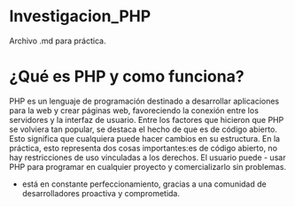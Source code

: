 # Investigacion_PHP
Archivo .md para práctica. 
# ¿Qué es PHP y como funciona?
PHP es un lenguaje de programación destinado a desarrollar aplicaciones para la web y crear páginas web, favoreciendo la conexión entre los servidores y la interfaz de usuario.
Entre los factores que hicieron que PHP se volviera tan popular, se destaca el hecho de que es de código abierto.
Esto significa que cualquiera puede hacer cambios en su estructura. En la práctica, esto representa dos cosas importantes:es de código abierto, no hay restricciones de uso vinculadas a los derechos. El usuario puede - usar PHP para programar en cualquier proyecto y comercializarlo sin problemas.
- está en constante perfeccionamiento, gracias a una comunidad de desarrolladores proactiva y comprometida.
